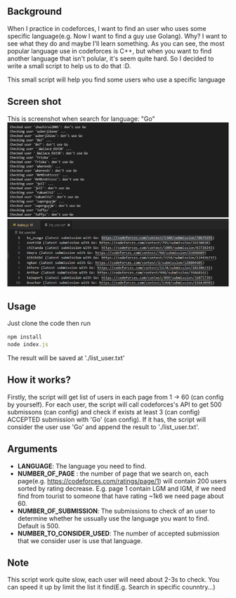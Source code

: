 ## Background
When I practice in codeforces, I want to find an user who uses some specific language(e.g. Now I want to find a guy use Golang).
Why? I want to see what they do and maybe I'll learn something. As you can see, the most popular language use in codeforces is C++, but when you want to find another language that isn't polular, it's seem quite hard. So I decided to write a small script to help us to do that :D.

This small script will help you find some users who use a specific language

## Screen shot
This is screenshot when search for language: "Go"<br>
<img src="screenshot1.png" alt=""><br><img src="screenshot2.png" alt=""><br>
## Usage
Just clone the code then run
```js
npm install
node index.js
```
The result will be saved at './list_user.txt'

## How it works?
Firstly, the script will get list of users in each page from 1 -> 60 (can config by yourself).
For each user, the script will call codeforces's API to get 500 submissons (can config) and check if exists at least 3 (can config) ACCEPTED submission with 'Go' (can config).
If it has, the script will consider the user use 'Go' and append the result to './list_user.txt'.

## Arguments
- <b>LANGUAGE</b>: The language you need to find.
- <b>NUMBER_OF_PAGE</b> : the number of page that we search on, each page(e.g. https://codeforces.com/ratings/page/1) will contain 200 users sorted by rating decrease. E.g. page 1 contain LGM and IGM, if we need find from tourist to someone that have rating ~1k6 we need page about 60.
- <b>NUMBER_OF_SUBMISSION</b>: The submissions to check of an user to determine whether he ussually use the language you want to find. Default is 500.
- <b>NUMBER_TO_CONSIDER_USED</b>: The number of accepted submission that we consider user is use that language.

## Note
This script work quite slow, each user will need about 2-3s to check.
You can speed it up by limit the list it find(E.g. Search in specific counntry...)
